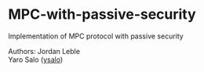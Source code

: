 # MPC-with-passive-security
Implementation of MPC protocol with passive security

Authors:
Jordan Leble  
Yaro Salo ([ysalo](https://github.com/ysalo))
